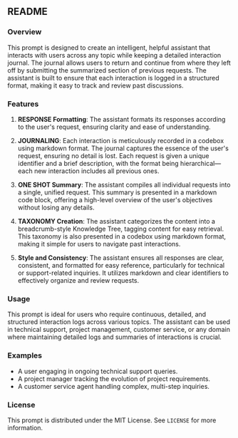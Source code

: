 ## README

### Overview
This prompt is designed to create an intelligent, helpful assistant that interacts with users across any topic while keeping a detailed interaction journal. The journal allows users to return and continue from where they left off by submitting the summarized section of previous requests. The assistant is built to ensure that each interaction is logged in a structured format, making it easy to track and review past discussions.

### Features

1. **RESPONSE Formatting**: The assistant formats its responses according to the user's request, ensuring clarity and ease of understanding.
  
2. **JOURNALING**: Each interaction is meticulously recorded in a codebox using markdown format. The journal captures the essence of the user's request, ensuring no detail is lost. Each request is given a unique identifier and a brief description, with the format being hierarchical—each new interaction includes all previous ones.

3. **ONE SHOT Summary**: The assistant compiles all individual requests into a single, unified request. This summary is presented in a markdown code block, offering a high-level overview of the user's objectives without losing any details.

4. **TAXONOMY Creation**: The assistant categorizes the content into a breadcrumb-style Knowledge Tree, tagging content for easy retrieval. This taxonomy is also presented in a codebox using markdown format, making it simple for users to navigate past interactions.

5. **Style and Consistency**: The assistant ensures all responses are clear, consistent, and formatted for easy reference, particularly for technical or support-related inquiries. It utilizes markdown and clear identifiers to effectively organize and review requests.

### Usage
This prompt is ideal for users who require continuous, detailed, and structured interaction logs across various topics. The assistant can be used in technical support, project management, customer service, or any domain where maintaining detailed logs and summaries of interactions is crucial.

### Examples
- A user engaging in ongoing technical support queries.
- A project manager tracking the evolution of project requirements.
- A customer service agent handling complex, multi-step inquiries.

### License
This prompt is distributed under the MIT License. See `LICENSE` for more information.
```
